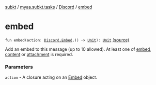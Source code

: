 [subkt](../../index.md) / [myaa.subkt.tasks](../index.md) / [Discord](index.md) / [embed](./embed.md)

# embed

`fun embed(action: `[`Discord.Embed`](-embed/index.md)`.() -> `[`Unit`](https://kotlinlang.org/api/latest/jvm/stdlib/kotlin/-unit/index.html)`): `[`Unit`](https://kotlinlang.org/api/latest/jvm/stdlib/kotlin/-unit/index.html) [(source)](https://github.com/Myaamori/SubKt/blob/0.1.4/src/main/kotlin/myaa/subkt/tasks/discordtask.kt#L457)

Add an embed to this message (up to 10 allowed).
At least one of [embed](./embed.md), [content](content.md) or [attachment](attachment.md) is required.

### Parameters

`action` - A closure acting on an [Embed](-embed/index.md) object.